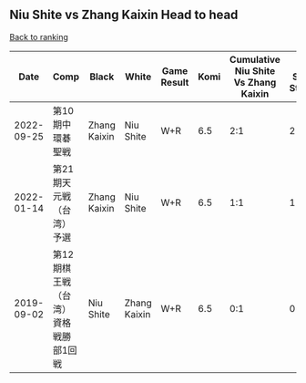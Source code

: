 ## Niu Shite vs Zhang Kaixin Head to head

[Back to ranking](../../index.md)




| **Date** | **Comp** | **Black** | **White** | **Game Result** | **Komi** | **Cumulative Niu Shite Vs Zhang Kaixin** | **Niu Shite Streak** | **Zhang Kaixin Streak** | 
| --- | --- | --- | --- | --- | --- | --- | --- | --- |
| 2022-09-25 | 第10期中環碁聖戦 | Zhang Kaixin | Niu Shite | W+R | 6.5 | 2:1 | 2 | 0 | 
| 2022-01-14 | 第21期天元戦（台湾）予選 | Zhang Kaixin | Niu Shite | W+R | 6.5 | 1:1 | 1 | 0 | 
| 2019-09-02 | 第12期棋王戦（台湾）資格戦勝部1回戦 | Niu Shite | Zhang Kaixin | W+R | 6.5 | 0:1 | 0 | 1 |




